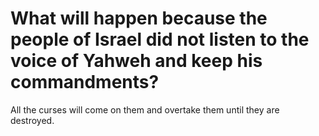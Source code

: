 # What will happen because the people of Israel did not listen to the voice of Yahweh and keep his commandments?

All the curses will come on them and overtake them until they are destroyed.
